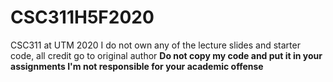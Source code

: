 # CSC311H5F2020
CSC311 at UTM 2020
I do not own any of the lecture slides and starter code, all credit go to original author
**Do not copy my code and put it in your assignments
I'm not responsible for your academic offense**
